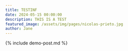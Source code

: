 ```yaml
---
title: TESTINF
date: 2024-05-15 00:00:00
description: THIS IS A TEST
featured_image: /assets/img/pages/nicolas-prieto.jpg
author: Jane
---
```


{% include demo-post.md %}
